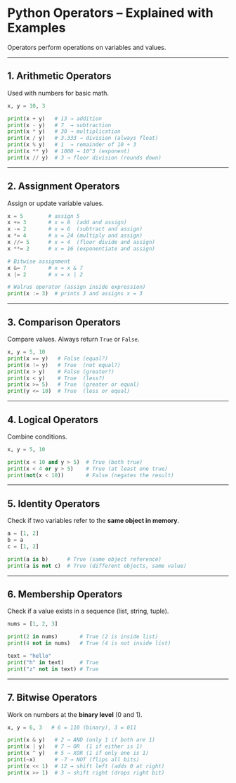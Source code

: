 # Python Operators – Explained with Examples

Operators perform operations on variables and values.

---

## 1. Arithmetic Operators  
Used with numbers for basic math.  
```python
x, y = 10, 3

print(x + y)   # 13 → addition
print(x - y)   # 7  → subtraction
print(x * y)   # 30 → multiplication
print(x / y)   # 3.333 → division (always float)
print(x % y)   # 1  → remainder of 10 ÷ 3
print(x ** y)  # 1000 → 10^3 (exponent)
print(x // y)  # 3 → floor division (rounds down)
```

---

## 2. Assignment Operators  
Assign or update variable values.  
```python
x = 5        # assign 5
x += 3       # x = 8  (add and assign)
x -= 2       # x = 6  (subtract and assign)
x *= 4       # x = 24 (multiply and assign)
x //= 5      # x = 4  (floor divide and assign)
x **= 2      # x = 16 (exponentiate and assign)

# Bitwise assignment
x &= 7       # x = x & 7
x |= 2       # x = x | 2

# Walrus operator (assign inside expression)
print(x := 3)  # prints 3 and assigns x = 3
```

---

## 3. Comparison Operators  
Compare values. Always return `True` or `False`.  
```python
x, y = 5, 10
print(x == y)   # False (equal?)
print(x != y)   # True  (not equal?)
print(x > y)    # False (greater?)
print(x < y)    # True  (less?)
print(x >= 5)   # True  (greater or equal)
print(y <= 10)  # True  (less or equal)
```

---

## 4. Logical Operators  
Combine conditions.  
```python
x, y = 5, 10

print(x < 10 and y > 5)  # True (both true)
print(x < 4 or y > 5)    # True (at least one true)
print(not(x < 10))       # False (negates the result)
```

---

## 5. Identity Operators  
Check if two variables refer to the **same object in memory**.  
```python
a = [1, 2]
b = a
c = [1, 2]

print(a is b)      # True (same object reference)
print(a is not c)  # True (different objects, same value)
```

---

## 6. Membership Operators  
Check if a value exists in a sequence (list, string, tuple).  
```python
nums = [1, 2, 3]

print(2 in nums)       # True (2 is inside list)
print(4 not in nums)   # True (4 is not inside list)

text = "hello"
print("h" in text)     # True
print("z" not in text) # True
```

---

## 7. Bitwise Operators  
Work on numbers at the **binary level** (0 and 1).  
```python
x, y = 6, 3   # 6 = 110 (binary), 3 = 011

print(x & y)   # 2 → AND (only 1 if both are 1)
print(x | y)   # 7 → OR  (1 if either is 1)
print(x ^ y)   # 5 → XOR (1 if only one is 1)
print(~x)      # -7 → NOT (flips all bits)
print(x << 1)  # 12 → shift left (adds 0 at right)
print(x >> 1)  # 3 → shift right (drops right bit)
